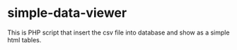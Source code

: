 # simple-data-viewer
This is PHP script that insert the csv file into database and show as a simple html tables.
